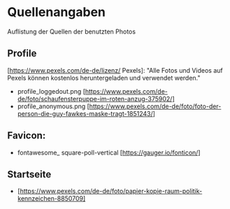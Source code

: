 # Quellenangaben

Auflistung der Quellen der benutzten Photos

## Profile

[https://www.pexels.com/de-de/lizenz/ Pexels]: "Alle Fotos und Videos auf Pexels können kostenlos heruntergeladen und verwendet werden."

- profile_loggedout.png [https://www.pexels.com/de-de/foto/schaufensterpuppe-im-roten-anzug-375902/]
- profile_anonymous.png [https://www.pexels.com/de-de/foto/foto-der-person-die-guy-fawkes-maske-tragt-1851243/]

## Favicon:
- fontawesome_ square-poll-vertical [https://gauger.io/fonticon/]

## Startseite

- [https://www.pexels.com/de-de/foto/papier-kopie-raum-politik-kennzeichen-8850709]